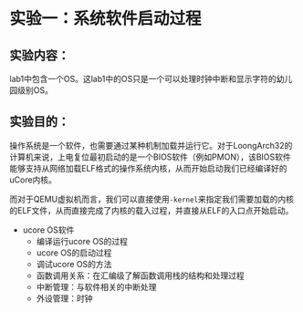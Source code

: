 # 实验一：系统软件启动过程

## 实验内容：

lab1中包含一个OS。这lab1中的OS只是一个可以处理时钟中断和显示字符的幼儿园级别OS。

## 实验目的：

操作系统是一个软件，也需要通过某种机制加载并运行它。对于LoongArch32的计算机来说，上电复位最初启动的是一个BIOS软件（例如PMON），该BIOS软件能够支持从网络加载ELF格式的操作系统内核，从而开始启动我们已经编译好的uCore内核。

而对于QEMU虚拟机而言，我们可以直接使用`-kernel`来指定我们需要加载的内核的ELF文件，从而直接完成了内核的载入过程，并直接从ELF的入口点开始启动。

- ucore OS软件
  - 编译运行ucore OS的过程
  - ucore OS的启动过程
  - 调试ucore OS的方法
  - 函数调用关系：在汇编级了解函数调用栈的结构和处理过程
  - 中断管理：与软件相关的中断处理
  - 外设管理：时钟

